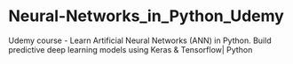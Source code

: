 # Neural-Networks_in_Python_Udemy
Udemy course - Learn Artificial Neural Networks (ANN) in Python. Build predictive deep learning models using Keras &amp; Tensorflow| Python
